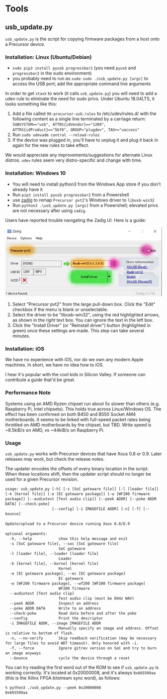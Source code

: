 # Tools

## usb_update.py

`usb_update.py` is the script for copying firmware packages from a host onto a Precursor device.

### Installation: Linux (Ubuntu/Debian)

* `sudo pip3 install pyusb progressbar2` (you need `pyusb` and `progressbar2` in the sudo environment)
* you probably need to run as `sudo`: `sudo ./usb_update.py [args]` to access the USB port; add the appropriate command line arguments

In order to get `xtask` to work (it calls `usb_update.py`) you will need to add a udev rule to eliminate the need for sudo privs. Under Ubuntu 18.04LTS, it looks something like this:

1. Add a file called `99-precursor-usb.rules` to /etc/udev/rules.d/ with the following content as a single line terminated by a carriage return:
`SUBSYSTEM=="usb", ATTRS{idVendor}=="1209", ATTRS{idProduct}=="5bf0", GROUP="plugdev", TAG+="uaccess"`
2. Run `sudo udevadm control --reload-rules`
3. If the device was plugged in, you'll have to unplug it and plug it back in again for the new rules
to take effect.

We would appreciate any improvements/suggestions for alternate Linux distros. `udev` rules seem very distro-specific and change with time.

### Installation: Windows 10

* You will need to install python3 from the Windows App store if you don't already have it
* Run `pip3 install pyusb progressbar2` from a Powershell
* use [zadig](https://zadig.akeo.ie/) to remap `Precursor pvt2`'s Windows driver to `libusb-win32`
* Run `python3 .\usb_update.py [args]` from a Powershell; elevated privs are not necessary after using `zadig`.

Users have reported trouble navigating the Zadig UI. Here is a guide:

![zadig screenshot](zadig.png)

1. Select "Precursor pvt2" from the large pull-down box. Click the "Edit" checkbox if the menu is blank or unselectable.
1. Select the driver to be "libusb-win32", using the red highlighted arrows, as shown in the *right* text box. You can ignore the text in the left box.
1. Click the "Install Driver" (or "Reinstall driver") button (highlighted in green) once these settings are made. This step can take several minutes.

### Installation: iOS

We have no experience with iOS, nor do we own any modern Apple machines. In short, we have no idea
how to iOS.

I hear it's popular with the cool kids in Silicon Valley. If someone can contribute a guide that'd be great.

### Performance Note

Systems using an AMD Ryzen chipset run about 5x
slower than others (e.g. Raspberry Pi, Intel chipsets). This holds true across Linux/Windows OS. The
effect has been confirmed on both B450 and B550 Socket AM4 motherboards. It seems to be linked with
full-speed packet rates being throttled on AMD motherboards by the chipset, but TBD. Write speed is
~8.5kiB/s on AMD, vs ~44kiB/s on Raspberry Pi.

### Usage

`usb_update.py` works with Precursor devices that have Xous 0.8 or 0.9. Later releases may work,
but check the release notes.

The updater encodes the offsets of every binary location in the script. When these locations shift,
then the updater script should no longer be used for a given Precursor revision.

```
usage: usb_update.py [-h] [-s [SoC gateware file]] [-l [loader file]] [-k [kernel file]] [-e [EC gateware package]] [-w [WF200 firmware package]] [--audiotest [Test audio clip]] [--peek ADDR] [--poke ADDR DATA] [--check-poke]
                     [--config] [-i IMAGEFILE ADDR] [-n] [-f] [--bounce]

Update/upload to a Precursor device running Xous 0.8/0.9

optional arguments:
  -h, --help            show this help message and exit
  -s [SoC gateware file], --soc [SoC gateware file]
                        SoC gateware
  -l [loader file], --loader [loader file]
                        Loader
  -k [kernel file], --kernel [kernel file]
                        Kernel
  -e [EC gateware package], --ec [EC gateware package]
                        EC gateware
  -w [WF200 firmware package], --wf200 [WF200 firmware package]
                        WF200 firmware
  --audiotest [Test audio clip]
                        Test audio clip (must be 8kHz WAV)
  --peek ADDR           Inspect an address
  --poke ADDR DATA      Write to an address
  --check-poke          Read data before and after the poke
  --config              Print the descriptor
  -i IMAGEFILE ADDR, --image IMAGEFILE ADDR
                        Manually specify an image and address. Offset is relative to bottom of flash.
  -n, --no-verify       Skip readback verification (may be necessary for large files to avoid WDT timeout). Only honored with -i.
  -f, --force           Ignore gitrev version on SoC and try to burn an image anyways
  --bounce              cycle the device through a reset
```

You can try reading the first word out of the ROM to see if `usb_update.py` is working correctly.
It's located at 0x20000008, and it's always `0x665599aa` (this is the Xilinx FPGA bitstream sync word),
as follows:

```
% python3 ./usb_update.py --peek 0x20000008
0x665599aa
```


